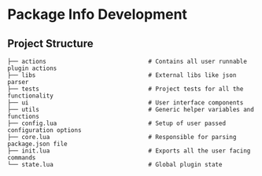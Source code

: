 # Package Info Development

## Project Structure

    ├── actions                             # Contains all user runnable plugin actions
    ├── libs                                # External libs like json parser
    ├── tests                               # Project tests for all the functionality
    ├── ui                                  # User interface components
    ├── utils                               # Generic helper variables and functions
    ├── config.lua                          # Setup of user passed configuration options
    ├── core.lua                            # Responsible for parsing package.json file
    ├── init.lua                            # Exports all the user facing commands
    └── state.lua                           # Global plugin state
